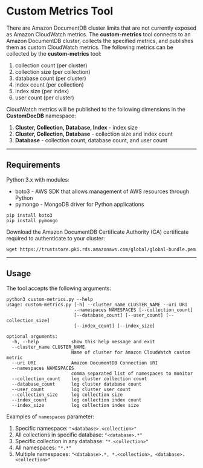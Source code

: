 # Custom Metrics Tool
There are Amazon DocumentDB cluster limits that are not currently exposed as Amazon CloudWatch metrics. The **custom-metrics** tool connects to an Amazon DocumentDB cluster, collects the specified metrics, and publishes them as custom CloudWatch metrics. The following metrics can be collected by the **custom-metrics** tool:

1. collection count (per cluster)
2. collection size (per collection)
3. database count (per cluster)
4. index count (per collection)
5. index size (per index)
6. user count (per cluster)

CloudWatch metrics will be published to the following dimensions in the **CustomDocDB** namespace:

1. **Cluster, Collection, Database, Index** - index size
2. **Cluster, Collection, Database** - collection size and index count
3. **Database** - collection count, database count, and user count



------------------------------------------------------------------------------------------------------------------------
## Requirements 

Python 3.x with modules: 

* boto3 - AWS SDK that allows management of AWS resources through Python
* pymongo - MongoDB driver for Python applications

```
pip install boto3
pip install pymongo
```

Download the Amazon DocumentDB Certificate Authority (CA) certificate required to authenticate to your cluster:
```
wget https://truststore.pki.rds.amazonaws.com/global/global-bundle.pem
```

------------------------------------------------------------------------------------------------------------------------
## Usage

The tool accepts the following arguments:

```
python3 custom-metrics.py --help
usage: custom-metrics.py [-h] --cluster_name CLUSTER_NAME --uri URI
                         --namespaces NAMESPACES [--collection_count]
                         [--database_count] [--user_count] [--collection_size]
                         [--index_count] [--index_size]

optional arguments:
  -h, --help            show this help message and exit
  --cluster_name CLUSTER_NAME
                        Name of cluster for Amazon CloudWatch custom metric
  --uri URI             Amazon DocumentDB Connection URI
  --namespaces NAMESPACES
                        comma separated list of namespaces to monitor
  --collection_count    log cluster collection count
  --database_count      log cluster database count
  --user_count          log cluster user count
  --collection_size     log collection size
  --index_count         log collection index count
  --index_size          log collection index size
```

Examples of ```namespaces``` parameter:

1. Specific namespace: ```"<database>.<collection>"```
2. All collections in specific database: ```"<database>.*"```
3. Specific collection in any database: ```"*.<collection>"```
4. All namespaces: ```"*.*"```
5. Multiple namespaces: ```"<database>.*, *.<collection>, <database>.<collection>"```




